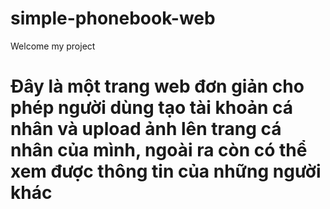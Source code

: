 # simple-phonebook-web
Welcome my project
# Đây là một trang web đơn giản cho phép người dùng tạo tài khoản cá nhân và upload ảnh lên trang cá nhân của mình, ngoài ra còn có thể xem được thông tin của những người khác
